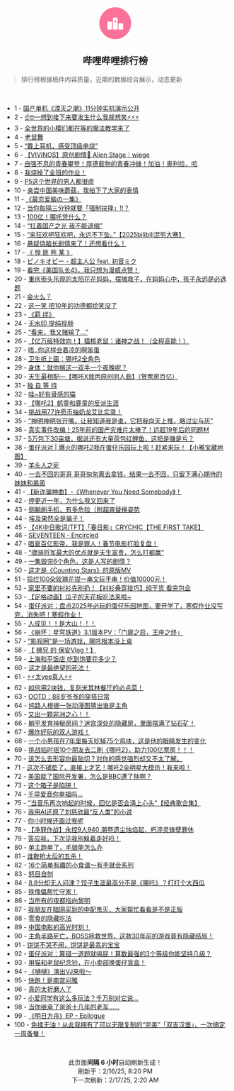 <div align="center">
    <img src="./assets/icon_rank.png" alt="logo" />
    <h2>哔哩哔哩排行榜</h>
</div>

> 排行榜根据稿件内容质量，近期的数据综合展示，动态更新

<br />

<ul><li><span>1 - <a href=https://www.bilibili.com/BV1t4KLeAECQ target=_blank>国产单机《湮灭之潮》11分钟实机演示公开</a></span></li><li><span>2 - <a href=https://www.bilibili.com/BV1cRKHeMEnC target=_blank>☝🤓一想到接下来要发生什么我就想笑⚡⚡⚡</a></span></li><li><span>3 - <a href=https://www.bilibili.com/BV1KxKwexE3u target=_blank>全世界的小樱们都在等的魔法教学来了</a></span></li><li><span>4 - <a href=https://www.bilibili.com/BV1JsKjepEYp target=_blank>老鼠舞</a></span></li><li><span>5 - <a href=https://www.bilibili.com/BV1HZKAepEie target=_blank>“戴上耳机，感受顶级串烧”</a></span></li><li><span>6 - <a href=https://www.bilibili.com/BV1czKPesEaG target=_blank>【VIVINOS】原创剧情🌠&nbsp;Alien&nbsp;Stage｜wiege</a></span></li><li><span>7 - <a href=https://www.bilibili.com/BV152Kne9Eiz target=_blank>自强不息的青春攀登！厚德载物的青春冲锋！加油！奥利给，哈</a></span></li><li><span>8 - <a href=https://www.bilibili.com/BV1rXKHeBEv5 target=_blank>我烧掉了全班的作业！</a></span></li><li><span>9 - <a href=https://www.bilibili.com/BV1wQKge6Ew8 target=_blank>P5这个世界的男人都很虚</a></span></li><li><span>10 - <a href=https://www.bilibili.com/BV1Z5Npe8Ebi target=_blank>亲尝中国美味蘑菇，我拍下了大家的表情</a></span></li><li><span>11 - <a href=https://www.bilibili.com/BV15VKPeVETa target=_blank>《最恋爱脑の一集》</a></span></li><li><span>12 - <a href=https://www.bilibili.com/BV1VmKuesEKi target=_blank>当你每隔三分钟就要「强制抉择」!!？</a></span></li><li><span>13 - <a href=https://www.bilibili.com/BV16ZKceyEBb target=_blank>100亿！哪吒凭什么？</a></span></li><li><span>14 - <a href=https://www.bilibili.com/BV13JKPeMEaX target=_blank>“扛着国产之光&nbsp;我不能退缩”</a></span></li><li><span>15 - <a href=https://www.bilibili.com/BV1JoNfeqEGG target=_blank>“来狂欢吧狂欢吧，永远不下坠。”【2025bilibili混剪大赛】</a></span></li><li><span>16 - <a href=https://www.bilibili.com/BV1SuKjeYEMk target=_blank>悬疑烧脑长剧情来了！还想看什么！</a></span></li><li><span>17 - <a href=https://www.bilibili.com/BV1DBKWedEN8 target=_blank>《&nbsp;悍&nbsp;匪&nbsp;熊&nbsp;某&nbsp;》</a></span></li><li><span>18 - <a href=https://www.bilibili.com/BV1nvKnewEcU target=_blank>ピノキオピー&nbsp;-&nbsp;超主人公&nbsp;feat.&nbsp;初音ミク</a></span></li><li><span>19 - <a href=https://www.bilibili.com/BV1g4KKe3EoP target=_blank>看完《美国队长4》，我只想为漫威点赞！</a></span></li><li><span>20 - <a href=https://www.bilibili.com/BV1nWKNesE25 target=_blank>重庆街头乐观的太阳花花妈妈，摆摊救子，在妈妈心中，孩子永远是必选题</a></span></li><li><span>21 - <a href=https://www.bilibili.com/BV1eGKseYEG8 target=_blank>会火么？</a></span></li><li><span>22 - <a href=https://www.bilibili.com/BV1h7APeZENN target=_blank>这一笑&nbsp;把10年的功德都给笑没了</a></span></li><li><span>23 - <a href=https://www.bilibili.com/BV1SuKTerEH9 target=_blank>《羁&nbsp;绊》</a></span></li><li><span>24 - <a href=https://www.bilibili.com/BV1HdKAe9EzF target=_blank>无水印&nbsp;提纯视频</a></span></li><li><span>25 - <a href=https://www.bilibili.com/BV13LKpe9EBn target=_blank>“看来，我又赌输了...”</a></span></li><li><span>26 - <a href=https://www.bilibili.com/BV1ZQK7eXErc target=_blank>【亿万级特效向！】猫核老鼠：诸神之战！（全程高能！）</a></span></li><li><span>27 - <a href=https://www.bilibili.com/BV1xQKAe4E4N target=_blank>唔..你这样会着凉的啊笨蛋</a></span></li><li><span>28 - <a href=https://www.bilibili.com/BV13XKneDEQN target=_blank>卫生纸上画：哪吒2全角色</a></span></li><li><span>29 - <a href=https://www.bilibili.com/BV1q3KKeHEdc target=_blank>身体：就你搁这一双手一个夜晚呢？</a></span></li><li><span>30 - <a href=https://www.bilibili.com/BV16oKWeCEWR target=_blank>天生最相配—【哪吒X敖丙原创同人曲】（贺票房百亿）</a></span></li><li><span>31 - <a href=https://www.bilibili.com/BV16oKceLEUV target=_blank>独&nbsp;自&nbsp;等&nbsp;待</a></span></li><li><span>32 - <a href=https://www.bilibili.com/BV1BuKKeXESM target=_blank>哇~好有骨感的猫</a></span></li><li><span>33 - <a href=https://www.bilibili.com/BV1vHNfehEMD target=_blank>【哪吒2】鹤童和鹿童的反派生涯</a></span></li><li><span>34 - <a href=https://www.bilibili.com/BV1HqKsejE9j target=_blank>挑战用77许愿币抽奶龙艾比实录！</a></span></li><li><span>35 - <a href=https://www.bilibili.com/BV1vPKnepEan target=_blank>“神明神明张开嘴，让我知道我是谁，它把我向天上推，略过尘与灰”</a></span></li><li><span>36 - <a href=https://www.bilibili.com/BV1uxKPePEYE target=_blank>真实事件改编！25年前的国产灾难片太棒了！远超19年后的同题材</a></span></li><li><span>37 - <a href=https://www.bilibili.com/BV1kCKKe8EUX target=_blank>5万包下30亩塘，据说还有大量荷包红鲤鱼，这把是赚是亏？</a></span></li><li><span>38 - <a href=https://www.bilibili.com/BV1EuKKeXE8q target=_blank>蛋仔派对&nbsp;|&nbsp;爆火的哪吒2我在蛋仔乐园玩上啦！赶紧来玩！【小雅宝藏地图】</a></span></li><li><span>39 - <a href=https://www.bilibili.com/BV1xGKjehERY target=_blank>羊头人之死</a></span></li><li><span>40 - <a href=https://www.bilibili.com/BV1VSKpe8Egq target=_blank>一去不回的哥哥&nbsp;哥哥匆匆离去拿钱，结果一去不回，只留下满心期待的妹妹和弟弟</a></span></li><li><span>41 - <a href=https://www.bilibili.com/BV1GMFseyEwb target=_blank>【新诈骗神曲】-《Whenever&nbsp;You&nbsp;Need&nbsp;Somebody》！</a></span></li><li><span>42 - <a href=https://www.bilibili.com/BV1DqKWe4E7o target=_blank>停更近一年，为什么我又回来了</a></span></li><li><span>43 - <a href=https://www.bilibili.com/BV1P2KHeCE48 target=_blank>侧躺刷手机，有多危险（附超爽替换姿势</a></span></li><li><span>44 - <a href=https://www.bilibili.com/BV1k9AAe5Ear target=_blank>埃及果然全是骗子！</a></span></li><li><span>45 - <a href=https://www.bilibili.com/BV1EGKMebEyJ target=_blank>【4K中日歌词/TFT】「春日影」CRYCHIC【THE&nbsp;FIRST&nbsp;TAKE】</a></span></li><li><span>46 - <a href=https://www.bilibili.com/BV1W2KHeCEjR target=_blank>SEVENTEEN&nbsp;-&nbsp;Encircled</a></span></li><li><span>47 - <a href=https://www.bilibili.com/BV1HfKAeQEsP target=_blank>唱衰百亿影帝，我是罪人！春节电影打脸复盘！</a></span></li><li><span>48 - <a href=https://www.bilibili.com/BV1b4KPeYEAX target=_blank>“骠骑将军最大的优点就是天生富贵，怎么打都赢”</a></span></li><li><span>49 - <a href=https://www.bilibili.com/BV12UANexEzM target=_blank>一集毁完6个角色，这是人写的剧情？</a></span></li><li><span>50 - <a href=https://www.bilibili.com/BV1VdKVevEZr target=_blank>这才是《Counting&nbsp;Stars》的原版MV</a></span></li><li><span>51 - <a href=https://www.bilibili.com/BV186KGedEk9 target=_blank>捣烂100朵玫瑰花捏一串文玩手串！价值10000元！</a></span></li><li><span>52 - <a href=https://www.bilibili.com/BV1eNKneQEhz target=_blank>家里不要的衬衫先别扔！【衬衫叠穿技巧】纯干货&nbsp;看完包会</a></span></li><li><span>53 - <a href=https://www.bilibili.com/BV1TZKnejE9Y target=_blank>【定格动画】瓜子的天花板吃法来啦~</a></span></li><li><span>54 - <a href=https://www.bilibili.com/BV1z5NfeKEmw target=_blank>蛋仔派对：盘点2025年必玩的蛋仔乐园地图，要开学了，寒假作业没写完，消失吧！寒假作业！</a></span></li><li><span>55 - <a href=https://www.bilibili.com/BV1WiKPe4EBv target=_blank>人成见！！是大山！！！</a></span></li><li><span>56 - <a href=https://www.bilibili.com/BV1AaKweHEna target=_blank>《崩坏：星穹铁道》3.1版本PV：「‍门扉之启，王座之终」</a></span></li><li><span>57 - <a href=https://www.bilibili.com/BV1eGKseYEqV target=_blank>“影视圈”是一场游戏，哪吒根本没上桌</a></span></li><li><span>58 - <a href=https://www.bilibili.com/BV18CKNe6EHr target=_blank>【&nbsp;狮兄&nbsp;的&nbsp;保安Vlog！】</a></span></li><li><span>59 - <a href=https://www.bilibili.com/BV1EnKHehE5k target=_blank>上海和平饭店&nbsp;吃到饱要花多少？</a></span></li><li><span>60 - <a href=https://www.bilibili.com/BV1VqK5eiExi target=_blank>这才是最绝望的死法！</a></span></li><li><span>61 - <a href=https://www.bilibili.com/BV1riKpeuEV6 target=_blank>⚡⚡太yee真人⚡⚡</a></span></li><li><span>62 - <a href=https://www.bilibili.com/BV1fmKKedE3W target=_blank>如何用2块钱，复刻米其林餐厅的必点菜！</a></span></li><li><span>63 - <a href=https://www.bilibili.com/BV1icKnesEdo target=_blank>OOTD：88岁爷爷的穿搭日常</a></span></li><li><span>64 - <a href=https://www.bilibili.com/BV1sqKKeeEXN target=_blank>纯路人根据一张动漫图猜出谁是主角</a></span></li><li><span>65 - <a href=https://www.bilibili.com/BV1NxKFemE8U target=_blank>又出一颗非洲之心！！</a></span></li><li><span>66 - <a href=https://www.bilibili.com/BV17jKgeeEbX target=_blank>躺平发育神秘房间？迷宫深处的隐藏房，里面摆满了钻石矿！</a></span></li><li><span>67 - <a href=https://www.bilibili.com/BV1PyKgeLEy5 target=_blank>爆炸好玩的双人游戏！</a></span></li><li><span>68 - <a href=https://www.bilibili.com/BV1FhKTetETp target=_blank>一个小男孩在7年里每天吃掉75个鸡块，这是他的眼睛发生的变化</a></span></li><li><span>69 - <a href=https://www.bilibili.com/BV1A3ANeQEEc target=_blank>挑战临时摇10个朋友去二刷《哪吒2》，助力100亿票房！！！</a></span></li><li><span>70 - <a href=https://www.bilibili.com/BV17WNBezE3b target=_blank>该怎么去形容你最贴切？对你的感觉强烈却又不太了解。</a></span></li><li><span>71 - <a href=https://www.bilibili.com/BV17GKKeDE3E target=_blank>这次不铺垫了，直接上才艺！哪吒2全明星大模仿！我来啦！</a></span></li><li><span>72 - <a href=https://www.bilibili.com/BV1ymAAeEErt target=_blank>美国裁了国际开发署，怎么是BBC遭了殃啊？</a></span></li><li><span>73 - <a href=https://www.bilibili.com/BV1BbKTeZEU8 target=_blank>这个箱子是陷阱！</a></span></li><li><span>74 - <a href=https://www.bilibili.com/BV18iKcefEgA target=_blank>千早爱音你幸福吗...</a></span></li><li><span>75 - <a href=https://www.bilibili.com/BV16JKGegE8t target=_blank>&quot;当音乐再次响起的时候，回忆是否会涌上心头&quot;【经典歌合集】</a></span></li><li><span>76 - <a href=https://www.bilibili.com/BV1eNKFewEY3 target=_blank>我用AI还原了刘慈欣最“反人类”的小说</a></span></li><li><span>77 - <a href=https://www.bilibili.com/BV1wvKseUEjo target=_blank>你小时候还画过我呢</a></span></li><li><span>78 - <a href=https://www.bilibili.com/BV1hoAPewEQL target=_blank>【净罪作战】永控9人940&nbsp;潮卷遗尘烛焰起，朽淬灵锋孽罪休</a></span></li><li><span>79 - <a href=https://www.bilibili.com/BV1S6KWesE7u target=_blank>答应我，下次见我别躲着走好吗！</a></span></li><li><span>80 - <a href=https://www.bilibili.com/BV1yVKNecEdQ target=_blank>单主跑单了，毛娘能怎么办</a></span></li><li><span>81 - <a href=https://www.bilibili.com/BV1V7KKe7ECH target=_blank>谁敢抢太后的五杀！</a></span></li><li><span>82 - <a href=https://www.bilibili.com/BV162KLeEE7S target=_blank>16个简单有趣的小食谱～有手就会系列</a></span></li><li><span>83 - <a href=https://www.bilibili.com/BV1JqKpeBE18 target=_blank>怒目自刎</a></span></li><li><span>84 - <a href=https://www.bilibili.com/BV1dPNqeYEhv target=_blank>8.8分却无人问津？饺子生涯最高分不是《哪吒》？打打个大西瓜</a></span></li><li><span>85 - <a href=https://www.bilibili.com/BV1NPKHeGEK5 target=_blank>铁傀儡帮忙守家！</a></span></li><li><span>86 - <a href=https://www.bilibili.com/BV1qyAPegELE target=_blank>当所有的夜都指向黎明</a></span></li><li><span>87 - <a href=https://www.bilibili.com/BV1j4KWeNENS target=_blank>我朋友在暗网买到的中配鬼灭，大家帮忙看看是不是正版</a></span></li><li><span>88 - <a href=https://www.bilibili.com/BV1coN6eRESf target=_blank>零食的隐藏吃法</a></span></li><li><span>89 - <a href=https://www.bilibili.com/BV1zwKsegEQd target=_blank>中国电影的高光时刻！</a></span></li><li><span>90 - <a href=https://www.bilibili.com/BV154KgeoEVy target=_blank>主角半路死亡，BOSS拯救世界，这款30年前的游戏竟有隐藏结局！</a></span></li><li><span>91 - <a href=https://www.bilibili.com/BV1UpKsedE3k target=_blank>饼饼不哭不闹，饼饼是最乖的宝宝</a></span></li><li><span>92 - <a href=https://www.bilibili.com/BV139APePEmV target=_blank>蛋仔派对：算错一道题就嗝屁！算数最强的3个等级你能坚持几级？</a></span></li><li><span>93 - <a href=https://www.bilibili.com/BV1ZwKsegE2P target=_blank>用猫和老鼠纪念钞，在小卖部换蛋仔盲盒！</a></span></li><li><span>94 - <a href=https://www.bilibili.com/BV1S2KNeBEBP target=_blank>《嗵嗵》演出VJ来啦～</a></span></li><li><span>95 - <a href=https://www.bilibili.com/BV1PdNkePEuq target=_blank>快跑！是南宫问雅</a></span></li><li><span>96 - <a href=https://www.bilibili.com/BV1kEKNeoEXh target=_blank>真的太折磨人了</a></span></li><li><span>97 - <a href=https://www.bilibili.com/BV1LuKweTEWb target=_blank>小爱同学有这么多玩法？千万别对它说...</a></span></li><li><span>98 - <a href=https://www.bilibili.com/BV1ewKne9EQK target=_blank>当你继承了爸爸十几年的老车……</a></span></li><li><span>99 - <a href=https://www.bilibili.com/BV1FzKwe2Eig target=_blank>《明日方舟》EP&nbsp;-&nbsp;Epilogue</a></span></li><li><span>100 - <a href=https://www.bilibili.com/BV1bFKWeXE1Q target=_blank>免揉无油！从此我拥有了可以无限复制的“完美”「双吉汉堡」，一次搞定一周备餐！</a></span></li></ul>

<br />

<p align=center>此页面<strong>间隔 6 小时</strong>自动刷新生成！<br>刷新于：2/16/25, 8:20 PM<br>下一次刷新：2/17/25, 2:20 AM</p>
